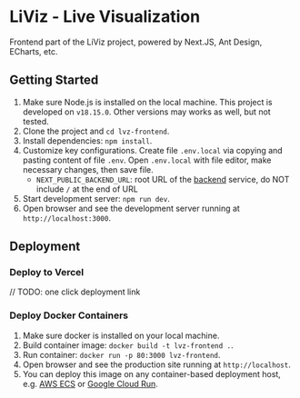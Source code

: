 # LiViz - Live Visualization

Frontend part of the LiViz project, powered by Next.JS, Ant Design, ECharts, etc.

## Getting Started

1. Make sure Node.js is installed on the local machine. This project is developed on `v18.15.0`. Other versions may works as well, but not tested.
2. Clone the project and `cd lvz-frontend`.
3. Install dependencies: `npm install`.
4. Customize key configurations. Create file `.env.local` via copying and pasting content of file `.env`. Open `.env.local` with file editor, make necessary changes, then save file.
   - `NEXT_PUBLIC_BACKEND_URL`: root URL of the [backend](https://github.com/LiViz-cc/lvz-backend-v2) service, do NOT include `/` at the end of URL
5. Start development server: `npm run dev`.
6. Open browser and see the development server running at `http://localhost:3000`.

## Deployment

### Deploy to Vercel

// TODO: one click deployment link

### Deploy Docker Containers

1. Make sure docker is installed on your local machine.
2. Build container image: `docker build -t lvz-frontend .`.
3. Run container: `docker run -p 80:3000 lvz-frontend`.
4. Open browser and see the production site running at `http://localhost`.
5. You can deploy this image on any container-based deployment host, e.g. [AWS ECS](https://aws.amazon.com/ecs/) or [Google Cloud Run](https://cloud.google.com/run).

